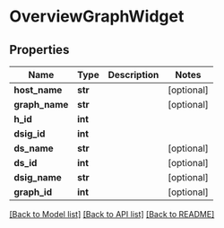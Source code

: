 # OverviewGraphWidget

## Properties
Name | Type | Description | Notes
------------ | ------------- | ------------- | -------------
**host_name** | **str** |  | [optional] 
**graph_name** | **str** |  | [optional] 
**h_id** | **int** |  | 
**dsig_id** | **int** |  | 
**ds_name** | **str** |  | [optional] 
**ds_id** | **int** |  | [optional] 
**dsig_name** | **str** |  | [optional] 
**graph_id** | **int** |  | [optional] 

[[Back to Model list]](../README.md#documentation-for-models) [[Back to API list]](../README.md#documentation-for-api-endpoints) [[Back to README]](../README.md)

